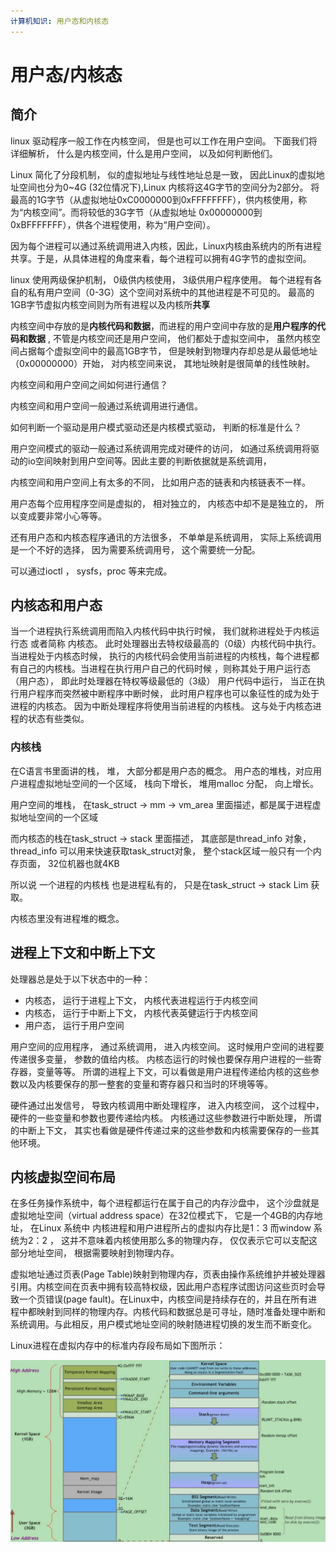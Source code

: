 ```yaml
---
计算机知识: 用户态和内核态
---
```


# 用户态/内核态

## 简介

linux 驱动程序一般工作在内核空间， 但是也可以工作在用户空间。 下面我们将详细解析， 什么是内核空间，什么是用户空间， 以及如何判断他们。

Linux 简化了分段机制， 似的虚拟地址与线性地址总是一致， 因此Linux的虚拟地址空间也分为0~4G \(32位情况下\),Linux 内核将这4G字节的空间分为2部分。 将最高的1G字节（从虚拟地址0xC0000000到0xFFFFFFFF），供内核使用，称为“内核空间”。而将较低的3G字节（从虚拟地址 0x00000000到0xBFFFFFFF），供各个进程使用，称为“用户空间）。

因为每个进程可以通过系统调用进入内核，因此，Linux内核由系统内的所有进程共享。于是，从具体进程的角度来看，每个进程可以拥有4G字节的虚拟空间。

linux 使用两级保护机制， 0级供内核使用， 3级供用户程序使用。 每个进程有各自的私有用户空间（0-3G）这个空间对系统中的其他进程是不可见的。 最高的1GB字节虚拟内核空间则为所有进程以及内核所**共享**

内核空间中存放的是**内核代码和数据**，而进程的用户空间中存放的是**用户程序的代码和数据** , 不管是内核空间还是用户空间， 他们都处于虚拟空间中， 虽然内核空间占据每个虚拟空间中的最高1GB字节， 但是映射到物理内存却总是从最低地址（0x00000000）开始， 对内核空间来说， 其地址映射是很简单的线性映射。

内核空间和用户空间之间如何进行通信？

内核空间和用户空间一般通过系统调用进行通信。

如何判断一个驱动是用户模式驱动还是内核模式驱动， 判断的标准是什么？

用户空间模式的驱动一般通过系统调用完成对硬件的访问， 如通过系统调用将驱动的io空间映射到用户空间等。因此主要的判断依据就是系统调用，

内核空间和用户空间上有太多的不同， 比如用户态的链表和内核链表不一样。

用户态每个应用程序空间是虚拟的， 相对独立的， 内核态中却不是是独立的， 所以变成要非常小心等等。

还有用户态和内核态程序通讯的方法很多， 不单单是系统调用， 实际上系统调用是一个不好的选择， 因为需要系统调用号， 这个需要统一分配。

可以通过ioctl ， sysfs，proc 等来完成。

## 内核态和用户态

当一个进程执行系统调用而陷入内核代码中执行时候， 我们就称进程处于内核运行态 或者简称 内核态。 此时处理器出去特权级最高的（0级）内核代码中执行。 当进程处于内核态时候， 执行的内核代码会使用当前进程的内核栈，每个进程都有自己的内核栈。当进程在执行用户自己的代码时候 ，则称其处于用户运行态（用户态）， 即此时处理器在特权等级最低的（3级） 用户代码中运行， 当正在执行用户程序而突然被中断程序中断时候， 此时用户程序也可以象征性的成为处于进程的内核态。 因为中断处理程序将使用当前进程的内核栈。 这与处于内核态进程的状态有些类似。

### 内核栈

在C语言书里面讲的栈， 堆， 大部分都是用户态的概念。 用户态的堆栈，对应用户进程虚拟地址空间的一个区域， 栈向下增长， 堆用malloc 分配， 向上增长。

用户空间的堆栈， 在task\_struct -&gt; mm -&gt; vm\_area 里面描述，都是属于进程虚拟地址空间的一个区域

而内核态的栈在task\_struct -&gt; stack 里面描述， 其底部是thread\_info 对象， thread\_info 可以用来快速获取task\_struct对象， 整个stack区域一般只有一个内存页面， 32位机器也就4KB

所以说 一个进程的内核栈 也是进程私有的， 只是在task\_struct -&gt; stack Lim 获取。

内核态里没有进程堆的概念。

## 进程上下文和中断上下文

处理器总是处于以下状态中的一种：

* 内核态， 运行于进程上下文， 内核代表进程运行于内核空间
* 内核态， 运行于中断上下文， 内核代表英健运行于内核空间
* 用户态， 运行于用户空间

用户空间的应用程序， 通过系统调用， 进入内核空间。 这时候用户空间的进程要传递很多变量， 参数的值给内核。 内核态运行的时候也要保存用户进程的一些寄存器，变量等等。 所谓的进程上下文，可以看做是用户进程传递给内核的这些参数以及内核要保存的那一整套的变量和寄存器只和当时的环境等等。

硬件通过出发信号， 导致内核调用中断处理程序， 进入内核空间， 这个过程中， 硬件的一些变量和参数也要传递给内核。 内核通过这些参数进行中断处理， 所谓的中断上下文， 其实也看做是硬件传递过来的这些参数和内核需要保存的一些其他环境。

## 内核虚拟空间布局

在多任务操作系统中，每个进程都运行在属于自己的内存沙盘中， 这个沙盘就是虚拟地址空间（virtual address space）在32位模式下， 它是一个4GB的内存地址， 在Linux 系统中 内核进程和用户进程所占的虚拟内存比是1：3 而window 系统为2：2 ， 这并不意味着内核使用那么多的物理内存， 仅仅表示它可以支配这部分地址空间， 根据需要映射到物理内存。

虚拟地址通过页表\(Page Table\)映射到物理内存，页表由操作系统维护并被处理器引用。内核空间在页表中拥有较高特权级，因此用户态程序试图访问这些页时会导致一个页错误\(page fault\)。在Linux中，内核空间是持续存在的，并且在所有进程中都映射到同样的物理内存。内核代码和数据总是可寻址，随时准备处理中断和系统调用。与此相反，用户模式地址空间的映射随进程切换的发生而不断变化。

Linux进程在虚拟内存中的标准内存段布局如下图所示：



![](../../.gitbook/assets/image%20%285%29.png)

